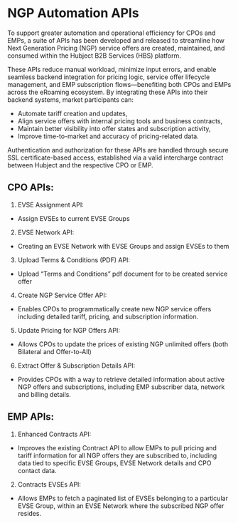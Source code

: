 # NGP Automation APIs

To support greater automation and operational efficiency for CPOs and EMPs, a suite of APIs has been developed and released to streamline how Next Generation Pricing (NGP) service offers are created, maintained, and consumed within the Hubject B2B Services (HBS) platform.

These APIs reduce manual workload, minimize input errors, and enable seamless backend integration for pricing logic, service offer lifecycle management, and EMP subscription flows—benefiting both CPOs and EMPs across the eRoaming ecosystem.
By integrating these APIs into their backend systems, market participants can:
- Automate tariff creation and updates,
- Align service offers with internal pricing tools and business contracts,
- Maintain better visibility into offer states and subscription activity,
- Improve time-to-market and accuracy of pricing-related data.

Authentication and authorization for these APIs are handled through secure SSL certificate-based access, established via a valid intercharge contract between Hubject and the respective CPO or EMP.

## CPO APIs:

1. EVSE Assignment API:

- Assign EVSEs to current EVSE Groups

2. EVSE Network API:

- Creating an EVSE Network with EVSE Groups and assign EVSEs to them

3. Upload Terms & Conditions (PDF) API:

- Upload “Terms and Conditions” pdf document for to be created service offer

4. Create NGP Service Offer API:

- Enables CPOs to programmatically create new NGP service offers including detailed tariff, pricing, and subscription information.

5. Update Pricing for NGP Offers API:

- Allows CPOs to update the prices of existing NGP unlimited offers (both Bilateral and Offer-to-All)

6. Extract Offer & Subscription Details API:

- Provides CPOs with a way to retrieve detailed information about active NGP offers and subscriptions, including EMP subscriber data, network and billing
  details.

## EMP APIs:

1. Enhanced Contracts API:

- Improves the existing Contract API to allow EMPs to pull pricing and tariff information for all NGP offers they are subscribed to, including data tied to
  specific EVSE Groups, EVSE Network details and CPO contact data.

2. Contracts EVSEs API:

- Allows EMPs to fetch a paginated list of EVSEs belonging to a particular EVSE Group, within an EVSE Network where the subscribed NGP offer resides.